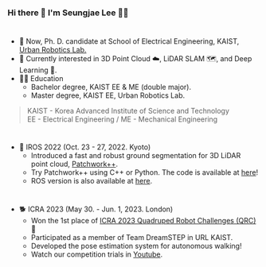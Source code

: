 ### Hi there 👋 I'm Seungjae Lee :technologist:
#
- 🔭 Now, Ph. D. candidate at School of Electrical Engineering, KAIST, [Urban Robotics Lab.][urllink]
- 🌱 Currently interested in 3D Point Cloud :cloud:, LiDAR SLAM :world_map:, and Deep Learning :brain:.
- :man_student: Education
    - Bachelor degree, KAIST EE & ME (double major).
    - Master degree, KAIST EE, Urban Robotics Lab.

> KAIST - Korea Advanced Institute of Science and Technology \
> EE - Electrical Engineering / ME - Mechanical Engineering
#
- :robot: IROS 2022 (Oct. 23 - 27, 2022. Kyoto)
    - Introduced a fast and robust ground segmentation for 3D LiDAR point cloud, [Patchwork++][paperlink].
    - Try Patchwork++ using C++ or Python. The code is available at [here][patchworkpplink]!
    - ROS version is also available at [here][patchworkpproslink].
#
- 🐕 ICRA 2023 (May 30. - Jun. 1, 2023. London)
    - Won the 1st place of [ICRA 2023 Quadruped Robot Challenges (QRC)][QRClink] 👏
    - Participated as a member of Team DreamSTEP in URL KAIST.
    - Developed the pose estimation system for autonomous walking!
    - Watch our competition trials in [Youtube][QRCytlink].
 
 
[urllink]:https://github.com/url-kaist
[paperlink]:https://ieeexplore.ieee.org/document/9981561
[patchworkpplink]:https://github.com/url-kaist/patchwork-plusplus
[patchworkpproslink]:https://github.com/url-kaist/patchwork-plusplus-ros
[QRClink]:https://quadruped-robot-challenges.notion.site/
[QRCytlink]:https://www.youtube.com/watch?v=YLlq7RZtrK8

<!--
**seungjae24/seungjae24** is a ✨ _special_ ✨ repository because its `README.md` (this file) appears on your GitHub profile.

Here are some ideas to get you started:

- 🔭 I’m currently working on ...
- 🌱 I’m currently learning ...
- 👯 I’m looking to collaborate on ...
- 🤔 I’m looking for help with ...
- 💬 Ask me about ...
- 📫 How to reach me: ...
- 😄 Pronouns: ...
- ⚡ Fun fact: ...
-->
